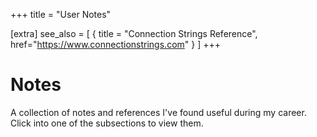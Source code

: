 +++
title = "User Notes"

[extra]
see_also = [
  { title = "Connection Strings Reference", href="https://www.connectionstrings.com" }
]
+++

# Notes

A collection of notes and references I've found useful during my career. Click into one of the subsections to view them.